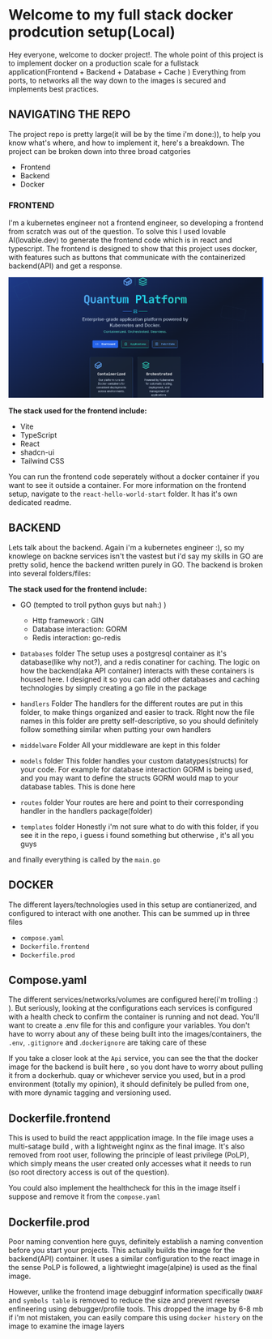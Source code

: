 # Welcome to my full stack docker prodcution setup(Local)

Hey everyone, welcome to docker project!. The whole point of this project is to implement docker on a production scale for a fullstack application(Frontend + Backend + Database + Cache ) Everything from ports, to networks all the way down to the images is secured and implements best practices.

## NAVIGATING THE REPO
The project repo is pretty large(it will be by the time i'm done:)), to help you know what's where, and how to implement it, here's a breakdown. The project can be broken down into three broad catgories

- Frontend
- Backend
- Docker 

### FRONTEND
I'm a kubernetes engineer not a frontend engineer, so developing a frontend from scratch was out of the question. To solve this I used lovable AI(lovable.dev) to generate the frontend code which is in react and typescript. The frontend is designed to show that this project uses docker, with features such as buttons that communicate with the containerized backend(API) and get a response.

![alt text](image.png)

**The stack used for the frontend include:**

- Vite
- TypeScript
- React
- shadcn-ui
- Tailwind CSS

You can run the frontend code seperately without a docker container if you want to see it outside a container. For more information on the frontend setup, navigate to the `react-hello-world-start` folder. It has it's own dedicated readme.

## BACKEND
Lets talk about the backend. Again i'm a kubernetes engineer :), so my knowlege on backne services isn't the vastest but i'd say my skills in GO are pretty solid, hence the backend written purely in GO. The backend is broken into several folders/files:

**The stack used for the frontend include:**

- GO (tempted to troll python guys but nah:) )
  - Http framework : GIN
  - Database interaction: GORM
  - Redis interaction: go-redis

- `Databases` folder
 The setup uses a postgresql container as it's database(like why not?), and a redis conatiner for caching. The logic on how the backend(aka API container) interacts with these containers is housed here. I designed it so you can add other databases and caching technologies by simply creating a go file in the package

- `handlers` Folder
The handlers for the different routes are put in this folder, to make things organized and easier to track. RIght now the file names in this folder are pretty self-descriptive, so you should definitely follow something similar when putting your own handlers

- `middelware` Folder
All your middleware are kept in this folder

- `models` folder
This folder handles your custom datatypes(structs) for your code. For example for database interaction GORM is being used, and you may want to define the structs GORM would map to your database tables. This is done here

- `routes` folder
Your routes are here and point to their corresponding handler in the handlers package(folder)

- `templates` folder
Honestly i'm not sure what to do with this folder, if you see it in the repo, i guess i found something but otherwise , it's all you guys

and finally everything is called by the `main.go`

## DOCKER
The different layers/technologies used in this setup are contianerized, and configured to interact with one another. This can be summed up in three files

- `compose.yaml`
- `Dockerfile.frontend`
- `Dockerfile.prod`

## Compose.yaml
The different services/networks/volumes are configured here(i'm trolling :) ). But seriously, looking at the configurations each services is configured with a health check to confirm the container is running and not dead. You'll want to create a .env file for this and configure your variables. You don't have to worry about any of these being built into the images/containers, the `.env`, `.gitignore` and .`dockerignore` are taking care of these

If you take a closer look at the `Api` service, you can see the that the docker image for the backend is built here , so you dont have to worry about pulling it from a dockerhub. quay or whichever service you used, but in a prod environment (totally my opinion), it should definitely be pulled from one, with more dynamic tagging and versioning used.

## Dockerfile.frontend
This is used to build the react appplication image. In the file image uses a multi-satage build , with a lightweight nginx as the final image. It's also removed from root user, following the principle of least privilege (PoLP), which simply means the user created only accesses what it needs to run (so root directory access is out of the question). 

You could also implement the healthcheck for this in the image itself i suppose and remove it from the `compose.yaml`

## Dockerfile.prod
Poor naming convention here guys, definitely establish a naming convention before you start your projects. This actually builds the image for the backend(API) container. It uses a similar configuration to the react image in the sense PoLP is followed, a lightwieght image(alpine) is used as the final image. 

However, unlike the frontend image debugginf information specifically `DWARF` and `symbols table` is removed to reduce the size and prevent reverse enfineering using debugger/profile tools. This dropped the image by 6-8 mb if i'm not mistaken, you can easily compare this using `docker history` on the image to examine the image layers







